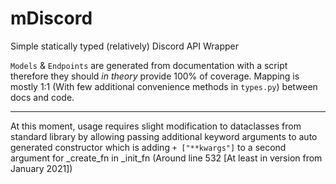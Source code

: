 # mDiscord
Simple statically typed (relatively) Discord API Wrapper

`Models` & `Endpoints` are generated from documentation with a script therefore they should *in theory* provide 100% of coverage. 
Mapping is mostly 1:1 (With few additional convenience methods in `types.py`) between docs and code.

---
At this moment, usage requires slight modification to dataclasses from standard library by allowing passing additional keyword arguments to auto generated constructor
which is adding `+ ["**kwargs"]` to a second argument for _create_fn in _init_fn (Around line 532 [At least in version from January 2021])